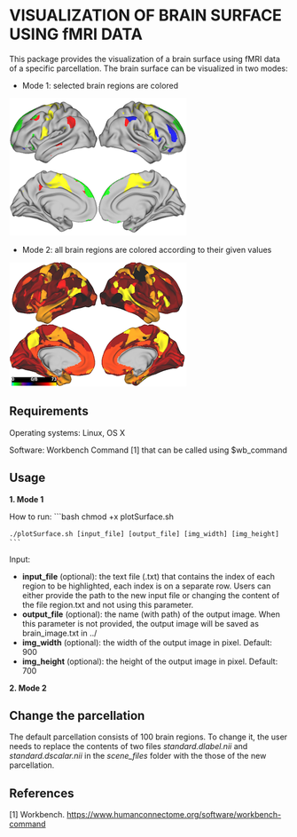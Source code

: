 # VISUALIZATION OF BRAIN SURFACE USING fMRI DATA

This package provides the visualization of a brain surface using fMRI data of a specific parcellation. The brain surface can be visualized in two modes:

- Mode 1: selected brain regions are colored

![](selected_regions.png)

- Mode 2: all brain regions are colored according to their given values

![](all_regions.png)

## Requirements

Operating systems: Linux, OS X

Software: Workbench Command [1] that can be called using $wb_command

## Usage
**1. Mode 1**

   How to run:
    ```bash
    chmod +x plotSurface.sh

    ./plotSurface.sh [input_file] [output_file] [img_width] [img_height]
    ```

   Input:
   - **input_file** (optional): the text file (.txt) that contains the index of each region to be highlighted, each index is on a separate row. Users can either provide the path to the new input file or changing the content of the file region.txt and not using this parameter.
   - **output_file** (optional): the name (with path) of the output image. When this parameter is not provided, the output image will be saved as brain_image.txt in ../
   - **img_width** (optional): the width of the output image in pixel. Default: 900
   - **img_height** (optional): the height of the output image in pixel. Default: 700

**2. Mode 2**

## Change the parcellation

The default parcellation consists of 100 brain regions. To change it, the user needs to replace the contents of two files *standard.dlabel.nii* and *standard.dscalar.nii* in the *scene_files* folder with the those of the new parcellation.

## References

[1] Workbench. https://www.humanconnectome.org/software/workbench-command
